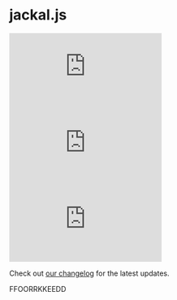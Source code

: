 # jackal.js

[![License: MIT](https://badgen.net/github/license/JackalLabs/jackal.js)](https://opensource.org/licenses/MIT)
[![github: version](https://badgen.net/github/release/JackalLabs/jackal.js)](https://github.com/JackalLabs/jackal.js)
[![npm: version](https://badgen.net/npm/v/jackal.js)](https://www.npmjs.com/package/jackal.js)

Check out [our changelog](https://github.com/JackalLabs/jackal.js/#CHANGELOG) for the latest updates.

FFOORRKKEEDD
